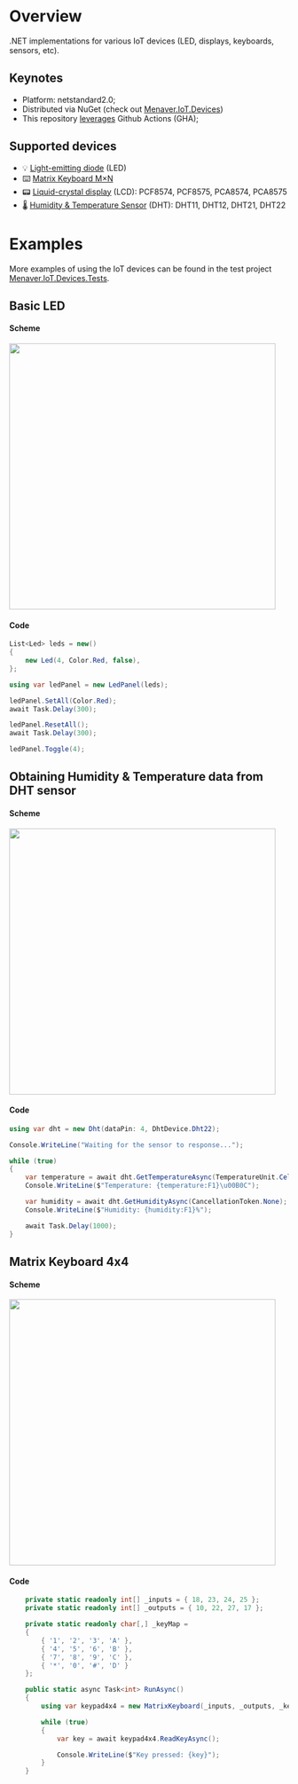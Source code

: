 # Overview <a name="overview"></a>

.NET implementations for various IoT devices (LED, displays, keyboards, sensors, etc).

## Keynotes
- Platform: netstandard2.0;
- Distributed via NuGet (check out [Menaver.IoT.Devices](https://www.nuget.org/packages/Menaver.IoT.Devices))
- This repository [leverages](https://github.com/Menaver/menaver.iot.devices/actions) Github Actions (GHA);

## Supported devices
- 💡 [Light-emitting diode](https://en.wikipedia.org/wiki/Light-emitting_diode) (LED)
- ⌨️ [Matrix Keyboard M×N](https://en.wikipedia.org/wiki/Keyboard_matrix_circuit) 
- 📟 [Liquid-crystal display](https://en.wikipedia.org/wiki/Liquid-crystal_display) (LCD): PCF8574, PCF8575, PCA8574, PCA8575 
- 🌡️ [Humidity & Temperature Sensor](https://www.mouser.com/datasheet/2/758/DHT11-Technical-Data-Sheet-Translated-Version-1143054.pdf) (DHT): DHT11, DHT12, DHT21, DHT22 

# Examples <a name="examples"></a>

More examples of using the IoT devices can be found in the test project [Menaver.IoT.Devices.Tests](https://github.com/Menaver/Menaver.IoT.Devices/tree/main/src/Menaver.IoT.Devices.Tests/Programs).

## Basic LED

#### Scheme

<img src="https://github.com/Menaver/Menaver.IoT.Devices/assets/12029392/b9fb32cd-c463-416d-9a9c-fa478ae991c9" width="480">

#### Code
```cs
List<Led> leds = new()
{
    new Led(4, Color.Red, false),
};

using var ledPanel = new LedPanel(leds);

ledPanel.SetAll(Color.Red);
await Task.Delay(300);

ledPanel.ResetAll();
await Task.Delay(300);

ledPanel.Toggle(4);
```

## Obtaining Humidity & Temperature data from DHT sensor

#### Scheme

<img src="https://github.com/Menaver/Menaver.IoT.Devices/assets/12029392/a48ca152-fc2d-48aa-86bc-21ef291892e0" width="480">

#### Code
```cs
using var dht = new Dht(dataPin: 4, DhtDevice.Dht22);

Console.WriteLine("Waiting for the sensor to response...");

while (true)
{
    var temperature = await dht.GetTemperatureAsync(TemperatureUnit.Celsius, CancellationToken.None);
    Console.WriteLine($"Temperature: {temperature:F1}\u00B0C");

    var humidity = await dht.GetHumidityAsync(CancellationToken.None);
    Console.WriteLine($"Humidity: {humidity:F1}%");

    await Task.Delay(1000);
}
```

## Matrix Keyboard 4x4

#### Scheme

<img src="https://github.com/Menaver/Menaver.IoT.Devices/assets/12029392/87dc0a3f-4be9-48f5-8357-aa5fd436e628" width="480">

#### Code
```cs
    private static readonly int[] _inputs = { 18, 23, 24, 25 };
    private static readonly int[] _outputs = { 10, 22, 27, 17 };

    private static readonly char[,] _keyMap =
    {
        { '1', '2', '3', 'A' },
        { '4', '5', '6', 'B' },
        { '7', '8', '9', 'C' },
        { '*', '0', '#', 'D' }
    };

    public static async Task<int> RunAsync()
    {
        using var keypad4x4 = new MatrixKeyboard(_inputs, _outputs, _keyMap);

        while (true)
        {
            var key = await keypad4x4.ReadKeyAsync();

            Console.WriteLine($"Key pressed: {key}");
        }
    }
```
